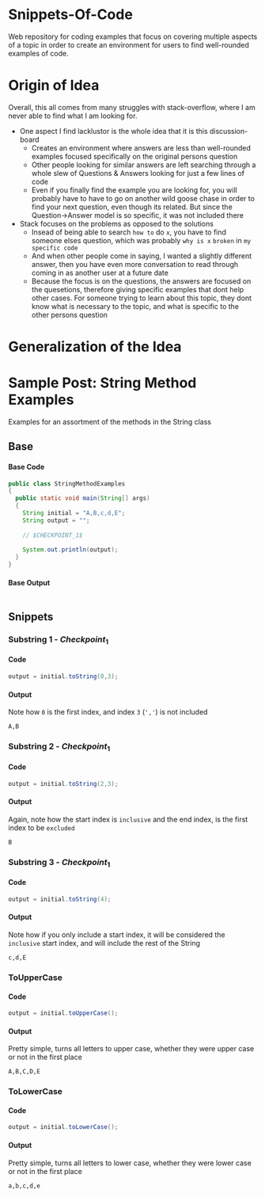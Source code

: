 # Snippets-Of-Code
Web repository for coding examples that focus on covering multiple aspects of a topic in order to create an environment for users to find well-rounded examples of code.  

# Origin of Idea
Overall, this all comes from many struggles with stack-overflow, where I am never able to find what I am looking for.  
- One aspect I find lacklustor is the whole idea that it is this discussion-board
  - Creates an environment where answers are less than well-rounded examples focused specifically on the original persons question
  - Other people looking for similar answers are left searching through a whole slew of Questions & Answers looking for just a few lines of code
  - Even if you finally find the example you are looking for, you will probably have to have to go on another wild goose chase in order to find your next question, even though its related. But since the Question->Answer model is so specific, it was not included there
- Stack focuses on the problems as opposed to the solutions
  - Insead of being able to search `how to` do `x`, you have to find someone elses question, which was probably `why is x` `broken` in `my specific code`
  - And when other people come in saying, I wanted a slightly different answer, then you have even more conversation to read through coming in as another user at a future date
  - Because the focus is on the questions, the answers are focused on the quesetions, therefore giving specific examples that dont help other cases. For someone trying to learn about this topic, they dont know what is necessary to the topic, and what is specific to the other persons question

# Generalization of the Idea


# Sample Post: String Method Examples
Examples for an assortment of the methods in the String class
## Base
#### Base Code
```java
public class StringMethodExamples
{
  public static void main(String[] args)
  {
    String initial = "A,B,c,d,E";
    String output = "";
    
    // $CHECKPOINT_1$
    
    System.out.println(output);
  }
}
```
#### Base Output
```
```
## Snippets
### Substring 1 - $Checkpoint_1$
#### Code
```java
output = initial.toString(0,3);
```
#### Output
Note how `0` is the first index, and index `3` (`','`) is not included
```
A,B
```
### Substring 2 - $Checkpoint_1$
#### Code
```java
output = initial.toString(2,3);
```
#### Output
Again, note how the start index is `inclusive` and the end index, is the first index to be `excluded`
```
B
```
### Substring 3 - $Checkpoint_1$
#### Code
```java
output = initial.toString(4);
```
#### Output
Note how if you only include a start index, it will be considered the `inclusive` start index, and will include the rest of the String
```
c,d,E
```
### ToUpperCase
#### Code
```java
output = initial.toUpperCase();
```
#### Output
Pretty simple, turns all letters to upper case, whether they were upper case or not in the first place
```
A,B,C,D,E
```
### ToLowerCase
#### Code
```java
output = initial.toLowerCase();
```
#### Output
Pretty simple, turns all letters to lower case, whether they were lower case or not in the first place
```
a,b,c,d,e
```
